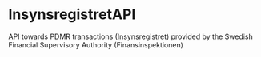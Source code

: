 # InsynsregistretAPI
API towards PDMR transactions (Insynsregistret) provided by the Swedish Financial Supervisory Authority (Finansinspektionen)

